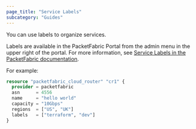```yaml
---
page_title: "Service Labels"
subcategory: "Guides"
---
```


You can use labels to organize services.

Labels are available in the PacketFabric Portal from the admin menu in the upper right of the portal. For more information, see [Service Labels in the PacketFabric documentation](https://docs.packetfabric.com/admin/labels/).

For example:

```terraform
resource "packetfabric_cloud_router" "cr1" {
  provider = packetfabric
  asn      = 4556
  name     = "hello world"
  capacity = "10Gbps"
  regions  = ["US", "UK"]
  labels   = ["terraform", "dev"]
}
```